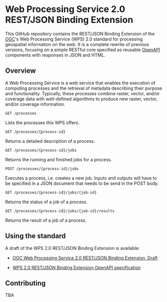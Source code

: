 # Web Processing Service 2.0 REST/JSON Binding Extension

This GitHub repository contains the REST/JSON Binding Extension of the [OGC](http://opengeospatial.org)'s
Web Processing Service (WPS) 2.0 standard for processing geospatial information on the web. It is a complete
rewrite of previous versions, focusing on a simple RESTful core specified
as reusable [OpenAPI](http://openapis.org) components with responses in JSON and HTML.

## Overview

A Web Processing Service is a web service that enables the execution of computing processes and the retrieval of metadata describing their purpose and functionality. 
Typically, these processes combine raster, vector, and/or coverage data with well-defined algorithms to produce new raster, vector, and/or coverage information.

```
GET /processes
```

Lists the processes this WPS offers. 

```
GET /processes/{process-id}
```

Returns a detailed description of a process.

```
GET /processes/{process-id}/jobs
```

Returns the running and finished jobs for a process.

```
POST /processes/{process-id}/jobs
```

Executes a process, i.e. creates a new job. Inputs and outputs will have to be specified in
a JSON document that needs to be send in the POST body.

```
GET /processes/{process-id}/jobs/{job-id}
```

Returns the status of a job of a process.

```
GET /processes/{process-id}/jobs/{job-id}/results
```

Returns the result of a job of a process.

## Using the standard

A draft of the WPS 2.0 REST/JSON Binding Extension is available:

* [OGC Web Processing Service 2.0 REST/JSON Binding Extension, Draft](https://raw.githubusercontent.com/opengeospatial/wps-rest-binding/develop/docs/18-062.pdf)

* [WPS 2.0 REST/JSON Binding Extension OpenAPI specification](https://app.swaggerhub.com/apis/geoprocessing/WPS/0.01)

## Contributing

TBA